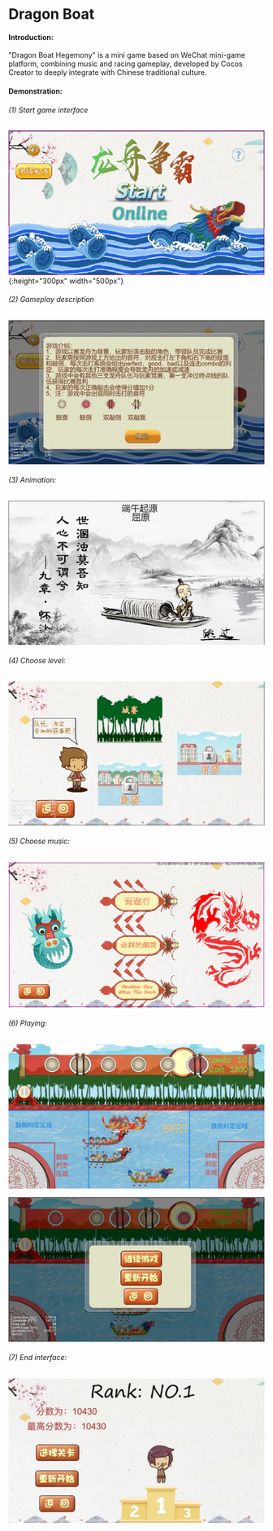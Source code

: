 # Dragon Boat

#### Introduction:

"Dragon Boat Hegemony" is a mini game based on WeChat mini-game platform, combining music and racing gameplay, developed by Cocos Creator to deeply integrate with Chinese traditional culture.

#### Demonstration:

###### (1) Start game interface

![image-20211024211141693](https://github.com/2855239858/Dragon-Boat/blob/master/imgs/1.jpg){:height="300px" width="500px"}

###### (2) Gameplay description

![image-20211024211218174](https://github.com/2855239858/Dragon-Boat/blob/master/imgs/2.jpg)

###### (3) Animation:

![image-20211024211240190](https://github.com/2855239858/Dragon-Boat/blob/master/imgs/3.jpg)

###### (4) Choose level:

![image-20211024211502036](https://github.com/2855239858/Dragon-Boat/blob/master/imgs/4.jpg)

###### (5) Choose music:

![image-20211024211522902](https://github.com/2855239858/Dragon-Boat/blob/master/imgs/5.jpg)

###### (6) Playing:

![image-20211024211558893](https://github.com/2855239858/Dragon-Boat/blob/master/imgs/6.jpg)

![image-20211024211604381](https://github.com/2855239858/Dragon-Boat/blob/master/imgs/7.jpg)

###### (7) End interface:

![image-20211024211634722](https://github.com/2855239858/Dragon-Boat/blob/master/imgs/8.jpg)

